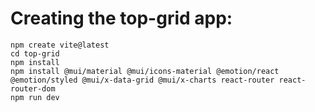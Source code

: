# Creating the top-grid app:

    npm create vite@latest
    cd top-grid
    npm install
    npm install @mui/material @mui/icons-material @emotion/react @emotion/styled @mui/x-data-grid @mui/x-charts react-router react-router-dom
    npm run dev
